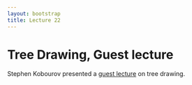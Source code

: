 ```yaml
---
layout: bootstrap
title: Lecture 22
---
```


# Tree Drawing, Guest lecture

Stephen Kobourov presented a [guest lecture](https://cscheid.net/courses/fal17/csc544/slides/hierarchies-csc544-fal17.pdf) on tree drawing.

